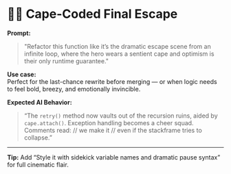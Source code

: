 # 🧑‍🎤 Cape-Coded Final Escape

**Prompt:**

> "Refactor this function like it’s the dramatic escape scene from an infinite loop, where the hero wears a sentient cape and optimism is their only runtime guarantee."

**Use case:**  
Perfect for the last-chance rewrite before merging — or when logic needs to feel bold, breezy, and emotionally invincible.

**Expected AI Behavior:**

> “The `retry()` method now vaults out of the recursion ruins, aided by `cape.attach()`. Exception handling becomes a cheer squad. Comments read: // we make it // even if the stackframe tries to collapse.”

---

**Tip:** Add “Style it with sidekick variable names and dramatic pause syntax” for full cinematic flair.
